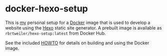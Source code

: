 # docker-hexo-setup

This is [my](https://robert.weiler.one/) personal setup for a [Docker](https://www.docker.com/) image that is used to develop a website using the [Hexo](https://hexo.io/) static site generator. A prebuilt image is available as `rbrtweiler/hexo-setup:latest` from Docker Hub.

See the included [HOWTO](HOWTO.md) for details on building and using the Docker image.

